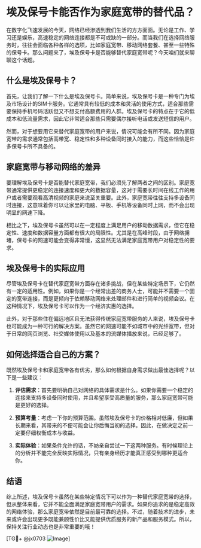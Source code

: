 # 埃及保号卡能否作为家庭宽带的替代品？

在数字化飞速发展的今天，网络已经渗透到我们生活的方方面面。无论是工作、学习还是娱乐，高速稳定的网络连接都是不可或缺的一部分。而当我们在选择网络服务时，往往会面临各种各样的选项，比如家庭宽带、移动网络套餐、甚至一些特殊的保号卡。那么问题来了，埃及保号卡是否能够替代家庭宽带呢？今天咱们就来聊聊这个话题。

## 什么是埃及保号卡？

首先，让我们了解一下什么是埃及保号卡。简单来说，埃及保号卡是一种专门为埃及市场设计的SIM卡服务。它通常具有较低的成本和灵活的使用方式，适合那些需要保持手机号码活跃但又不想支付高额费用的人群。埃及保号卡的特点在于它的低成本和低流量需求，因此它非常适合那些只需要偶尔接听电话或发送短信的用户。

然而，对于想要用它来替代家庭宽带的用户来说，情况可能会有所不同。因为家庭宽带的需求通常包括高带宽、稳定性和多种设备同时接入的能力，而这些恰恰是许多保号卡所不具备的。

## 家庭宽带与移动网络的差异

要理解埃及保号卡是否能替代家庭宽带，我们必须先了解两者之间的区别。家庭宽带通常提供更稳定的连接速度和更大的数据容量，这对于需要长时间在线工作的用户或者需要观看高清视频的家庭来说至关重要。此外，家庭宽带往往支持多设备同时连接，这意味着你可以让家里的电脑、平板、手机等设备同时上网，而不会出现明显的网速下降。

相比之下，埃及保号卡虽然可以在一定程度上满足用户的移动数据需求，但它在稳定性、速度和数据容量方面都有很大的局限性。尤其是在高峰时段，由于网络拥堵，保号卡的网速可能会变得非常慢，这显然无法满足家庭宽带用户对稳定性的要求。

## 埃及保号卡的实际应用

尽管埃及保号卡在替代家庭宽带方面存在诸多挑战，但在某些特定场景下，它仍然有一定的适用性。例如，如果你是一个经常出差的商务人士，可能并不需要一个固定的宽带连接，而是更倾向于依赖移动网络来处理邮件和进行简单的视频会议。在这种情况下，埃及保号卡可以作为一个经济实惠的选择。

此外，对于那些住在偏远地区且无法获得传统家庭宽带服务的人来说，埃及保号卡也可能成为一种可行的解决方案。虽然它的网速可能不如城市中的光纤宽带，但对于日常的网页浏览、社交媒体使用以及基本的流媒体播放来说，已经足够了。

## 如何选择适合自己的方案？

既然埃及保号卡和家庭宽带各有优劣，那么如何根据自身需求做出最佳选择呢？以下是一些建议：

1. **评估需求**：首先要明确自己对网络的具体需求是什么。如果你需要一个稳定的连接来支持多设备同时使用，并且希望享受高质量的服务，那么家庭宽带可能是更好的选择。
   
2. **预算考量**：考虑一下你的预算范围。虽然埃及保号卡的价格相对低廉，但如果长期来看，其带来的不便可能会让你后悔当初的选择。因此，在做决定之前一定要仔细权衡成本与收益。

3. **实际体验**：如果条件允许的话，不妨亲自尝试一下这两种服务。有时候理论上的分析并不能完全反映实际情况，只有亲身经历才能真正感受到哪种更适合你。

## 结语

综上所述，埃及保号卡虽然在某些特定情况下可以作为一种替代家庭宽带的选择，但从整体来看，它并不能全面满足家庭宽带用户的需求。如果你追求的是稳定高效的网络体验，那么家庭宽带依然是目前最可靠的选择。不过，随着技术的进步，未来或许会出现更多既能兼顾性价比又能提供优质服务的新产品和服务模式。所以，保持关注行业动态也是非常重要的哦！

[TG💪+ @jx0703 ![Image](https://github.com/user-attachments/assets/dbca1d08-cadb-493c-b0ec-ad6f7a83f270)]